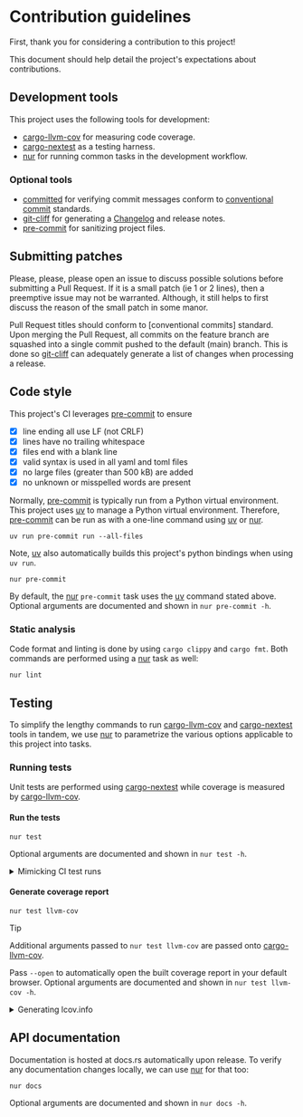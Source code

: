 # Contribution guidelines

First, thank you for considering a contribution to this project!

This document should help detail the project's expectations about contributions.

## Development tools

This project uses the following tools for development:

- [cargo-llvm-cov] for measuring code coverage.
- [cargo-nextest] as a testing harness.
- [nur] for running common tasks in the development workflow.

### Optional tools

- [committed] for verifying commit messages conform to [conventional commit] standards.
- [git-cliff] for generating a [Changelog](CHANGELOG.md) and release notes.
- [pre-commit] for sanitizing project files.

[cargo-llvm-cov]: https://crates.io/crates/cargo-llvm-cov
[cargo-nextest]: https://crates.io/crates/cargo-nextest
[nur]: https://crates.io/crates/nur
[committed]: https://crates.io/crates/committed
[conventional commit]: https://www.conventionalcommits.org
[git-cliff]: https://crates.io/crates/git-cliff
[pre-commit]: https://pre-commit.com

## Submitting patches

Please, please, please open an issue to discuss possible solutions before submitting a Pull Request.
If it is a small patch (ie 1 or 2 lines), then a preemptive issue may not be warranted.
Although, it still helps to first discuss the reason of the small patch in some manor.

Pull Request titles should conform to [conventional commits] standard.
Upon merging the Pull Request, all commits on the feature branch are squashed into a single commit pushed to the default (main) branch.
This is done so [git-cliff] can adequately generate a list of changes when processing a release.

## Code style

[uv]: https://docs.astral.sh/uv

This project's CI leverages [pre-commit] to ensure

- [x] line ending all use LF (not CRLF)
- [x] lines have no trailing whitespace
- [x] files end with a blank line
- [x] valid syntax is used in all yaml and toml files
- [x] no large files (greater than 500 kB) are added
- [x] no unknown or misspelled words are present

Normally, [pre-commit] is typically run from a Python virtual environment.
This project uses [uv] to manage a Python virtual environment.
Therefore, [pre-commit] can be run as with a one-line command using [uv] or [nur].

```shell
uv run pre-commit run --all-files
```

Note, [uv] also automatically builds this project's python bindings when using `uv run`.

```shell
nur pre-commit
```

By default, the [nur] `pre-commit` task uses the [uv] command stated above.
Optional arguments are documented and shown in `nur pre-commit -h`.

### Static analysis

Code format and linting is done by using `cargo clippy` and `cargo fmt`.
Both commands are performed using a [nur] task as well:

```shell
nur lint
```

## Testing

To simplify the lengthy commands to run [cargo-llvm-cov] and [cargo-nextest] tools in tandem,
we use [nur] to parametrize the various options applicable to this project into tasks.

### Running tests

Unit tests are performed using [cargo-nextest] while coverage is measured by [cargo-llvm-cov].

#### Run the tests

```shell
nur test
```

Optional arguments are documented and shown in `nur test -h`.

<details><summary>Mimicking CI test runs</summary>

The `default` test profile skips tests that are known to run longer than
10 seconds and only shows verbose output for tests that fail.
The `ci` test profile includes slow tests and enables more verbose output.
To enable the `ci` test profile, simply pass `--profile ci` (or `-p ci`)
to the `nur test` command:

```shell
nur test -p ci
```

</details>

#### Generate coverage report

```shell
nur test llvm-cov
```

> [!TIP]
> Additional arguments passed to `nur test llvm-cov` are
> passed onto [cargo-llvm-cov].
>
> Pass `--open` to automatically open the built coverage report in your default browser.
> Optional arguments are documented and shown in `nur test llvm-cov -h`.

<details><summary>Generating lcov.info</summary>

A "lcov.info" file is uploaded to codecov.
Some developer tooling might also make use of the lcov format (eg. the VS Code ext named "Coverage Gutters").
This lcov.info file can be created with our [nur] task:

```shell
nur test lcov
```

</details>

## API documentation

Documentation is hosted at docs.rs automatically upon release.
To verify any documentation changes locally, we can use [nur] for that too:

```shell
nur docs
```

Optional arguments are documented and shown in `nur docs -h`.
